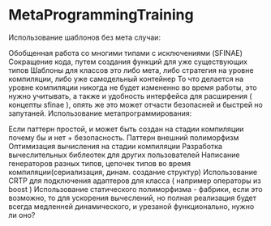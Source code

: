 # MetaProgrammingTraining

Использование шаблонов без мета случаи:

Обобщенная работа со многими типами с исключениями (SFINAE)
Сокращение кода, путем создания функций для уже существующих типов
Шаблоны для классов это либо мета, либо стратегия на уровне компиляции, либо уже самодельный контейнер
То что делается на уровне компиляции никогда не будет измененно во время работы, это нужно учитывать, а также и удобность интерфейса для расширения ( концепты sfinae ), опять же это может отчасти безопасней и быстрей но запутаней.
Использование метапрограммирования:

Если паттерн простой, и может быть создан на стадии компиляции почему бы и нет + безопасность.
Паттерн внешний полиморфизм
Оптимизация вычисления на стадии компиляции
Разработка вычеслительных библеотек для других пользователей
Написание генераторов разных типов, цепочек типов во время компиляции(сериализация, динам. создание структур)
Использование CRTP для подключения адаптеров для класса ( например операторы из boost )
Использование статического полиморфизма - фабрики, если это возможно, то для ускорения вычеслений, но полная реализация будет всегда медленней динамического, и урезаной функционально, нужно ли оно?
